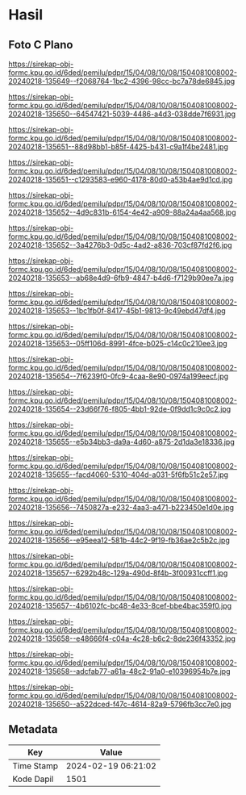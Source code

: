 # Hasil

## Foto C Plano

https://sirekap-obj-formc.kpu.go.id/6ded/pemilu/pdpr/15/04/08/10/08/1504081008002-20240218-135649--f2068764-1bc2-4396-98cc-bc7a78de6845.jpg

https://sirekap-obj-formc.kpu.go.id/6ded/pemilu/pdpr/15/04/08/10/08/1504081008002-20240218-135650--64547421-5039-4486-a4d3-038dde7f6931.jpg

https://sirekap-obj-formc.kpu.go.id/6ded/pemilu/pdpr/15/04/08/10/08/1504081008002-20240218-135651--88d98bb1-b85f-4425-b431-c9a1f4be2481.jpg

https://sirekap-obj-formc.kpu.go.id/6ded/pemilu/pdpr/15/04/08/10/08/1504081008002-20240218-135651--c1293583-e960-4178-80d0-a53b4ae9d1cd.jpg

https://sirekap-obj-formc.kpu.go.id/6ded/pemilu/pdpr/15/04/08/10/08/1504081008002-20240218-135652--4d9c831b-6154-4e42-a909-88a24a4aa568.jpg

https://sirekap-obj-formc.kpu.go.id/6ded/pemilu/pdpr/15/04/08/10/08/1504081008002-20240218-135652--3a4276b3-0d5c-4ad2-a836-703cf87fd2f6.jpg

https://sirekap-obj-formc.kpu.go.id/6ded/pemilu/pdpr/15/04/08/10/08/1504081008002-20240218-135653--ab68e4d9-6fb9-4847-b4d6-f7129b90ee7a.jpg

https://sirekap-obj-formc.kpu.go.id/6ded/pemilu/pdpr/15/04/08/10/08/1504081008002-20240218-135653--1bc1fb0f-8417-45b1-9813-9c49ebd47df4.jpg

https://sirekap-obj-formc.kpu.go.id/6ded/pemilu/pdpr/15/04/08/10/08/1504081008002-20240218-135653--05ff106d-8991-4fce-b025-c14c0c210ee3.jpg

https://sirekap-obj-formc.kpu.go.id/6ded/pemilu/pdpr/15/04/08/10/08/1504081008002-20240218-135654--7f6239f0-0fc9-4caa-8e90-0974a199eecf.jpg

https://sirekap-obj-formc.kpu.go.id/6ded/pemilu/pdpr/15/04/08/10/08/1504081008002-20240218-135654--23d66f76-f805-4bb1-92de-0f9dd1c9c0c2.jpg

https://sirekap-obj-formc.kpu.go.id/6ded/pemilu/pdpr/15/04/08/10/08/1504081008002-20240218-135655--e5b34bb3-da9a-4d60-a875-2d1da3e18336.jpg

https://sirekap-obj-formc.kpu.go.id/6ded/pemilu/pdpr/15/04/08/10/08/1504081008002-20240218-135655--facd4060-5310-404d-a031-5f6fb51c2e57.jpg

https://sirekap-obj-formc.kpu.go.id/6ded/pemilu/pdpr/15/04/08/10/08/1504081008002-20240218-135656--7450827a-e232-4aa3-a471-b223450e1d0e.jpg

https://sirekap-obj-formc.kpu.go.id/6ded/pemilu/pdpr/15/04/08/10/08/1504081008002-20240218-135656--e95eea12-581b-44c2-9f19-fb36ae2c5b2c.jpg

https://sirekap-obj-formc.kpu.go.id/6ded/pemilu/pdpr/15/04/08/10/08/1504081008002-20240218-135657--6292b48c-129a-490d-8f4b-3f00931ccff1.jpg

https://sirekap-obj-formc.kpu.go.id/6ded/pemilu/pdpr/15/04/08/10/08/1504081008002-20240218-135657--4b6102fc-bc48-4e33-8cef-bbe4bac359f0.jpg

https://sirekap-obj-formc.kpu.go.id/6ded/pemilu/pdpr/15/04/08/10/08/1504081008002-20240218-135658--e48666f4-c04a-4c28-b6c2-8de236f43352.jpg

https://sirekap-obj-formc.kpu.go.id/6ded/pemilu/pdpr/15/04/08/10/08/1504081008002-20240218-135658--adcfab77-a61a-48c2-91a0-e10396954b7e.jpg

https://sirekap-obj-formc.kpu.go.id/6ded/pemilu/pdpr/15/04/08/10/08/1504081008002-20240218-135650--a522dced-f47c-4614-82a9-5796fb3cc7e0.jpg


## Metadata

| Key        | Value               |
| ---------- | ------------------- |
| Time Stamp | 2024-02-19 06:21:02 |
| Kode Dapil | 1501                |



